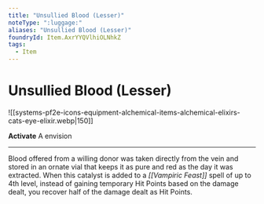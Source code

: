 ```yaml
---
title: "Unsullied Blood (Lesser)"
noteType: ":luggage:"
aliases: "Unsullied Blood (Lesser)"
foundryId: Item.AxrYYQVlhiOLNhkZ
tags:
  - Item
---
```


# Unsullied Blood (Lesser)
![[systems-pf2e-icons-equipment-alchemical-items-alchemical-elixirs-cats-eye-elixir.webp|150]]

**Activate** A envision

* * *

Blood offered from a willing donor was taken directly from the vein and stored in an ornate vial that keeps it as pure and red as the day it was extracted. When this catalyst is added to a _[[Vampiric Feast]]_ spell of up to 4th level, instead of gaining temporary Hit Points based on the damage dealt, you recover half of the damage dealt as Hit Points.
